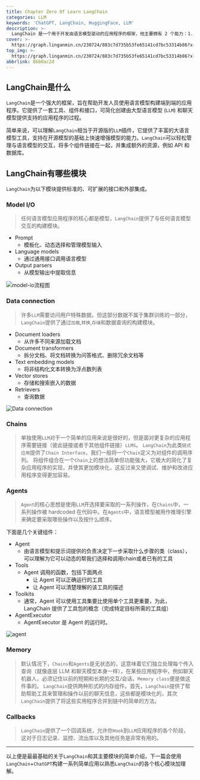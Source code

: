 ```yaml
---
title: Chapter Zero Of Learn LangChain 
categories: LLM
keywords: 'ChatGPT, LangChain, HuggingFace, LLM'
description: >-
  LangChain 是一个用于开发由语言模型驱动的应用程序的框架，他主要拥有 2 个能力：1. 数据感知（可以将 LLM 模型与外部数据源进行连接）; 2. 代理（允许与 LLM 模型进行交互）。
cover: >-
  https://graph.linganmin.cn/230724/883c7d735b53fe65141cd7bc53314b86?x-oss-process=image/format,webp/quality,q_10
top_img: >-
  https://graph.linganmin.cn/230724/883c7d735b53fe65141cd7bc53314b86?x-oss-process=image/format,webp/quality,q_60
abbrlink: 86b0ac2d
---
```


## LangChain是什么

`LangChain`是一个强大的框架，旨在帮助开发人员使用语言模型构建端到端的应用程序。它提供了一套工具、组件和接口，可简化创建由大型语言模型 (`LLM`) 和聊天模型提供支持的应用程序的过程。

简单来说，可以理解`LangChain`相当于开源版的`LLM`插件，它提供了丰富的大语言模型工具，支持在开源模型的基础上快速增强模型的能力。`LangChain`可以轻松管理与语言模型的交互，将多个组件链接在一起，并集成额外的资源，例如 API 和数据库。

## LangChain有哪些模块

`LangChain`为以下模块提供标准的、可扩展的接口和外部集成。

### Model I/O

> 任何语言模型应用程序的核心都是模型，`LangChain`提供了与任何语言模型交互的构建模块。

- Prompt
  - 模板化、动态选择和管理模型输入
- Language models
  - 通过通用接口调用语言模型
- Output parsers
  - 从模型输出中提取信息

![model-io流程图](https://graph.linganmin.cn/230724/a926366e277cbd4f64041286ed2cbaa2?x-oss-process=image/format,webp/quality,q_60)

### Data connection

> 许多`LLM`需要访问用户特殊数据，但这部分数据不属于集群训练的一部分，`LangChain`提供了通过`加载`,`转换`,`存储`和数据查询的构建模块。

- Document loaders
  - 从许多不同来源加载文档
- Document transformers
  - 拆分文档、将文档转换为问答格式、删除冗余文档等
- Text embedding models
  - 将非结构化文本转换为浮点数列表
- Vector stores
  - 存储和搜索嵌入的数据
- Retrievers
  - 查询数据

![Data connection](https://graph.linganmin.cn/230724/7f7996f61bc246dd01b4b6b10e6cab75?x-oss-process=image/format,webp/quality,q_60)

### Chains

> 单独使用`LLM`对于一个简单的应用来说是很好的，但是面对更复杂的应用程序需要链接（彼此链接或者于其他组件链接）`LLMS`。
> `LangChain`为此类`链式应用`提供了`Chain Interface`，我们一般将一个`Chain`定义为对组件的调用序列。
> 将组件组合在一个`Chain`上的想法简单但功能强大，它极大的简化了复杂应用程序的实现，并使其更加模块化，这反过来又使调试、维护和改进应用程序变得更加容易。

### Agents

> `Agent`的核心思想是使用`LLM`开选择要采取的一系列操作，在`Chains`中，一系列操作被 hardcoded 在代码中。在`Agents`中，语言模型被用作推理引擎来确定要采取哪些操作以及按什么顺序。

下面是几个关键组件：

- Agent
  - 由语言模型和提示词提供的负责决定下一步采取什么步骤的类（class），可以理解为它可以动态的帮我们选择和调用chain或者已有的工具
- Tools
  - Agent 调用的函数，包括下面两点
    - 让 Agent 可以正确运行的工具
    - 让 Agent 可以清楚理解的该工具的描述
- Toolkits
  - 通常，Agent 可以使用工具集要比使用单个工具更重要，为此，LangChain 提供了工具包的概念（完成特定目标所需的工具组）
- AgentExecutor
  - AgentExecutor 是 Agent 的运行时。

![agent](https://graph.linganmin.cn/230724/0f4e4657ba34f41d4807a8b9dc925932?x-oss-process=image/format,webp/quality,q_60)

### Memory

> 默认情况下，`Chains`和`Agents`是无状态的，这意味着它们独立处理每个传入查询（就像底层 LLM 和聊天模型本身一样），在某些应用程序中，例如聊天机器人，必须记住以前的短期和长期的交互/会话，`Memory class`便是做这件事的。
> `LangChain`提供两种形式的内存组件。首先，`LangChain`提供了帮助帮助工具来管理和操作以前的聊天信息，这些都是模块化的，其次`LangChain`提供了将这些实用程序合并到链中的简单的方法。

### Callbacks

> `LangChain`提供了一个回调系统，允许你`Hook`到`LLM`应用程序的各个阶段，这对于日志记录、监控、流出库以及其他任务是非常有用的。

---

以上便是最最基础的关于`LangChain`和其主要模块的简单介绍，下一篇会使用`LangChain`+`ChatGPT`构建一系列简单应用以熟悉`LangChain`的各个核心模块加理解。
